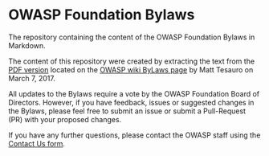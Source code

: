 # OWASP Foundation Bylaws

The repository containing the content of the OWASP Foundation Bylaws in Markdown.

The content of this repository were created by extracting the text from the [PDF version](https://www.owasp.org/images/e/e1/OWASPByLawsOfficial-25Sept2015CLEAN.pdf) located on the [OWASP wiki ByLaws page](https://www.owasp.org/index.php/OWASP_Foundation_ByLaws) by Matt Tesauro on March 7, 2017.

All updates to the Bylaws require a vote by the OWASP Foundation Board of Directors.  However, if you have feedback, issues or suggested changes in the Bylaws, please feel free to submit an issue or submit a Pull-Request (PR) with your proposed changes.

If you have any further questions, please contact the OWASP staff using the [Contact Us form](https://www.tfaforms.com/308703).






